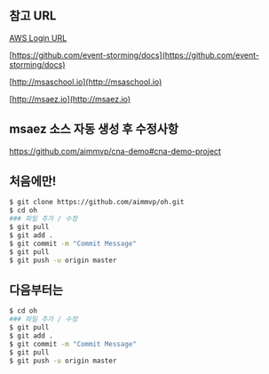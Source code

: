
## 참고 URL
[AWS Login URL](https://skccaws.signin.aws.amazon.com/console)

[https://github.com/event-storming/docs](https://github.com/event-storming/docs)

[http://msaschool.io](http://msaschool.io)

[http://msaez.io](http://msaez.io)

## msaez 소스 자동 생성 후 수정사항
https://github.com/aimmvp/cna-demo#cna-demo-project

## 처음에만!
```sh
$ git clone https://github.com/aimmvp/oh.git
$ cd oh
### 파일 추가 / 수정
$ git pull
$ git add .
$ git commit -m "Commit Message"
$ git pull
$ git push -u origin master
```

## 다음부터는
```sh
$ cd oh
### 파일 추가 / 수정
$ git pull
$ git add .
$ git commit -m "Commit Message"
$ git pull
$ git push -u origin master
```
